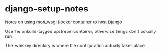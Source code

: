 # django-setup-notes
Notes on using mod_wsgi Docker container to host Django


Use the onbuild-tagged upstream container, otherwise things don't actually run


The .whiskey directory is where the configuration actually takes place

